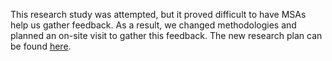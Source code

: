 This research study was attempted, but it proved difficult to have MSAs help us gather feedback. As a result, we changed methodologies and planned an on-site visit to gather this feedback. The new research plan can be found [here](https://github.com/department-of-veterans-affairs/va.gov-team/tree/master/products/health-care/checkin/research/veteran-facing/StLouis-pilot-feedback).
